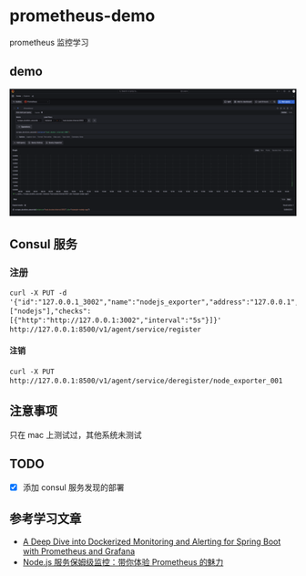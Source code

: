 # prometheus-demo
prometheus 监控学习

## demo
![host.docker.internal](./images/host.docker.internal_3002.png)

## Consul 服务
### 注册
```shell
curl -X PUT -d '{"id":"127.0.0.1_3002","name":"nodejs_exporter","address":"127.0.0.1","port":3002,"tags":["nodejs"],"checks":[{"http":"http://127.0.0.1:3002","interval":"5s"}]}' http://127.0.0.1:8500/v1/agent/service/register
```

#### 注销
```shell
curl -X PUT http://127.0.0.1:8500/v1/agent/service/deregister/node_exporter_001
```

## 注意事项
只在 mac 上测试过，其他系统未测试

## TODO
- [x] 添加 consul 服务发现的部署

## 参考学习文章
- [A Deep Dive into Dockerized Monitoring and Alerting for Spring Boot with Prometheus and Grafana](https://medium.com/@edemircan/a-deep-dive-into-dockerized-monitoring-and-alerting-for-spring-boot-with-prometheus-and-grafana-144fcd209822)
- [Node.js 服务保姆级监控：带你体验 Prometheus 的魅力](https://juejin.cn/post/7231727002461683773)

